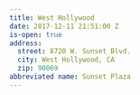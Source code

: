 ```yaml
---
title: West Hollywood
date: 2017-12-11 21:51:00 Z
is-open: true
address:
  street: 8720 W. Sunset Blvd.
  city: West Hollywood, CA
  zip: 90069
abbreviated name: Sunset Plaza
---
```


